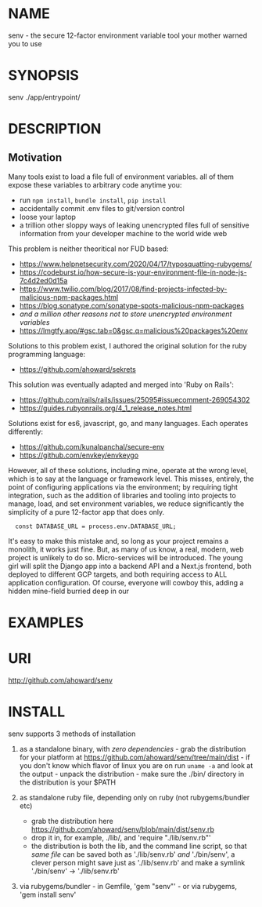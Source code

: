 NAME
====
  senv - the secure 12-factor environment variable tool your mother warned you to use

SYNOPSIS
========
  senv ./app/entrypoint/

DESCRIPTION
===========

Motivation
----------
Many tools exist to load a file full of environment variables.  all of them
expose these variables to arbitrary code anytime you:

* run `npm install`, `bundle install`, `pip install`
* accidentally commit .env files to git/version control
* loose your laptop
* a trillion other sloppy ways of leaking unencrypted files full of sensitive
  information from your developer machine to the world wide web

This problem is neither theoritical nor FUD based:

* https://www.helpnetsecurity.com/2020/04/17/typosquatting-rubygems/
* https://codeburst.io/how-secure-is-your-environment-file-in-node-js-7c4d2ed0d15a 
* https://www.twilio.com/blog/2017/08/find-projects-infected-by-malicious-npm-packages.html
* https://blog.sonatype.com/sonatype-spots-malicious-npm-packages
* *and a million other reasons not to store unencrypted environment variables*
* https://lmgtfy.app/#gsc.tab=0&gsc.q=malicious%20packages%20env

Solutions to this problem exist, I authored the original solution for the ruby
programming language:

* https://github.com/ahoward/sekrets

This solution was eventually adapted and merged into 'Ruby on Rails':

* https://github.com/rails/rails/issues/25095#issuecomment-269054302
* https://guides.rubyonrails.org/4_1_release_notes.html

Solutions exist for es6, javascript, go, and many languages.  Each operates
differently:

* https://github.com/kunalpanchal/secure-env
* https://github.com/envkey/envkeygo

However, all of these solutions, including mine, operate at the wrong level,
which is to say at the language or framework level.  This misses, entirely,
the point of configuring applications via the environment; by requiring tight
integration, such as the addition of libraries and tooling into projects to
manage, load, and set environment variables, we reduce significantly the
simplicity of a pure 12-factor app that does only.


```
  const DATABASE_URL = process.env.DATABASE_URL;

```

It's easy to make this mistake and, so long as your project remains a
monolith, it works just fine.  But, as many of us know, a real, modern, web
project is unlikely to do so.  Micro-services will be introduced.  The young
girl will split the Django app into a backend API and a Next.js frontend, both
deployed to different GCP targets, and both requiring access to ALL
application configuration.   Of course, everyone will cowboy this, adding a
hidden mine-field burried deep in our 



EXAMPLES
========

URI
===
  http://github.com/ahoward/senv

INSTALL
=======
  senv supports 3 methods of installation

  1. as a standalone binary, with *zero dependencies*
    - grab the distribution for your platform at https://github.com/ahoward/senv/tree/main/dist
    - if you don't know which flavor of linux you are on run `uname -a` and
      look at the output
    - unpack the distribution
    - make sure the ./bin/ directory in the distribution is your $PATH

  2. as standalone ruby file, depending only on ruby (not rubygems/bundler etc)
     - grab the distribution here https://github.com/ahoward/senv/blob/main/dist/senv.rb
     - drop it in, for example, ./lib/, and 'require "./lib/senv.rb"'
     - the distribution is both the lib, and the command line script, so that
       *same file* can be saved both as './lib/senv.rb' *and* './bin/senv', a
       clever person might save just as './lib/senv.rb' and make a symlink
       './bin/senv' -> './lib/senv.rb'

  3. via rubygems/bundler
    - in Gemfile, 'gem "senv"'
    - or via rubygems, 'gem install senv'
